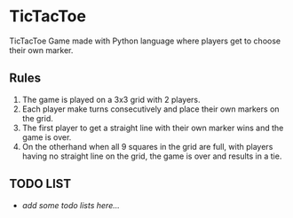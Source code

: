 # TicTacToe
TicTacToe Game made with Python language where players get to choose their own marker.

## Rules
1. The game is played on a 3x3 grid with 2 players.
2. Each player make turns consecutively and place their own markers on the grid.
3. The first player to get a straight line with their own marker wins and the game is over.
4. On the otherhand when all 9 squares in the grid are full, with players having no straight line on the grid, the game is over and results in a tie.

## TODO LIST
- *add some todo lists here...* 

